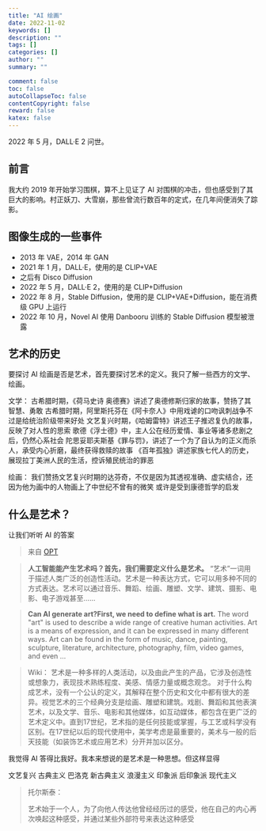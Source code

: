 ```yaml
---
title: "AI 绘画"
date: 2022-11-02
keywords: []
description: ""
tags: []
categories: []
author: ""
summary: ""

comment: false
toc: false
autoCollapseToc: false
contentCopyright: false
reward: false
katex: false
---
```


2022 年 5 月，DALL·E 2 问世。

<!--more-->

## 前言

我大约 2019 年开始学习围棋，算不上见证了 AI 对围棋的冲击，但也感受到了其巨大的影响。村正妖刀、大雪崩，那些曾流行数百年的定式，在几年间便消失了踪影。


## 图像生成的一些事件

+ 2013 年 VAE，2014 年 GAN
+ 2021 年 1 月，DALL·E，使用的是 CLIP+VAE
+ 之后有 Disco Diffusion
+ 2022 年 5 月，DALL·E 2，使用的是 CLIP+Diffusion
+ 2022 年 8 月，Stable Diffusion，使用的是 CLIP+VAE+Diffusion，能在消费级 GPU 上运行
+ 2022 年 10 月，Novel AI 使用 Danbooru 训练的 Stable Diffusion 模型被泄露

## 艺术的历史

要探讨 AI 绘画是否是艺术，首先要探讨艺术的定义。我只了解一些西方的文学、绘画。

文学：
古希腊时期，《荷马史诗 奥德赛》讲述了奥德修斯归家的故事，赞扬了其智慧、勇敢
古希腊时期，阿里斯托芬在《阿卡奈人》中用戏谑的口吻讽刺战争不过是给统治阶级带来好处
文艺复兴时期，《哈姆雷特》讲述王子推迟复仇的故事，反映了对人性的思索
歌德《浮士德》中，主人公在经历爱情、事业等诸多悲剧之后，仍然心系社会
陀思妥耶夫斯基《罪与罚》，讲述了一个为了自认为的正义而杀人，承受内心折磨，最终获得救赎的故事
《百年孤独》讲述家族七代人的历史，展现拉丁美洲人民的生活，控诉殖民统治的罪恶

<!-- 两万年前，出于对生殖的崇拜，有了维伦多夫的维纳斯 -->

绘画：
我们赞扬文艺复兴时期的达芬奇，不仅是因为其透视准确、虚实结合，还因为他为画中的人物画上了中世纪不曾有的微笑
或许是受到康德哲学的启发


## 什么是艺术？

让我们听听 AI 的答案

> 来自 [OPT](https://opt.alpa.ai/)

> **人工智能能产生艺术吗？首先，我们需要定义什么是艺术。**
> “艺术”一词用于描述人类广泛的创造性活动。艺术是一种表达方式，它可以用多种不同的方式表达。艺术可以通过音乐、舞蹈、绘画、雕塑、文学、建筑、摄影、电影、电子游戏甚至……

> **Can AI generate art?First, we need to define what is art.** The word "art" is used to describe a wide range of creative human activities. Art is a means of expression, and it can be expressed in many different ways. Art can be found in the form of music, dance, painting, sculpture, literature, architecture, photography, film, video games, and even ...



> Wiki：
> 艺术是一种多样的人类活动，以及由此产生的产品，它涉及创造性或想象力，表现技术熟练程度、美感、情感力量或概念观念。
> 对于什么构成艺术，没有一个公认的定义，其解释在整个历史和文化中都有很大的差异。视觉艺术的三个经典分支是绘画、雕塑和建筑。戏剧、舞蹈和其他表演艺术，以及文学、音乐、电影和其他媒体，如互动媒体，都包含在更广泛的艺术定义中。直到17世纪，艺术指的是任何技能或掌握，与工艺或科学没有区别。在17世纪以后的现代使用中，美学考虑是最重要的，美术与一般的后天技能（如装饰艺术或应用艺术）分开并加以区分。


我觉得 AI 答得比我好。我本来想说的是艺术是一种思想。但这样显得




文艺复兴
古典主义
巴洛克
新古典主义
浪漫主义
印象派
后印象派
现代主义


> 托尔斯泰：
>
> 艺术始于一个人，为了向他人传达他曾经经历过的感受，他在自己的内心再次唤起这种感受，并通过某些外部符号来表达这种感受
